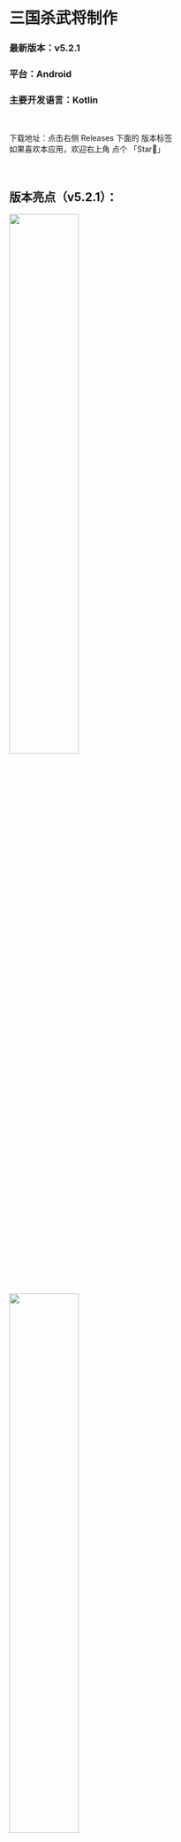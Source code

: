 # 三国杀武将制作
### 最新版本：v5.2.1
### 平台：Android 
### 主要开发语言：Kotlin
<br>

下载地址：点击右侧 Releases 下面的 版本标签  
如果喜欢本应用，欢迎右上角 点个 「Star🌟」

<br>

## 版本亮点（v5.2.1）：
<img src="https://github.com/yuzhicong/LTKHeroMaker/blob/master/poster/poster-5.2-1.jpg" width="50%" />
<img src="https://github.com/yuzhicong/LTKHeroMaker/blob/master/poster/poster-5.2-2.jpg" width="50%" />
<br>

## 应用截图
<img src="https://github.com/yuzhicong/LTKHeroMaker/blob/master/screenshot/device-screenshot-6@1080x2340.png" width="50%" />
<img src="https://github.com/yuzhicong/LTKHeroMaker/blob/master/screenshot/device-screenshot-2@1080x1920.png" width="50%" />
<img src="https://github.com/yuzhicong/LTKHeroMaker/blob/master/screenshot/device-screenshot-1@1080x1920.png" width="50%" />
<img src="https://github.com/yuzhicong/LTKHeroMaker/blob/master/screenshot/device-screenshot-4@1080x2340.png" width="50%" />
<img src="https://github.com/yuzhicong/LTKHeroMaker/blob/master/screenshot/device-screenshot-3@1080x1920.png" width="50%" />
<img src="https://github.com/yuzhicong/LTKHeroMaker/blob/master/screenshot/device-screenshot-5@1080x2340.png" width="50%" />

<br>
